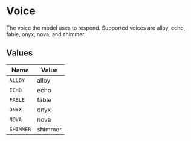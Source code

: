 # Voice

The voice the model uses to respond. Supported voices are alloy, echo, fable, onyx, nova, and shimmer.


## Values

| Name      | Value     |
| --------- | --------- |
| `ALLOY`   | alloy     |
| `ECHO`    | echo      |
| `FABLE`   | fable     |
| `ONYX`    | onyx      |
| `NOVA`    | nova      |
| `SHIMMER` | shimmer   |